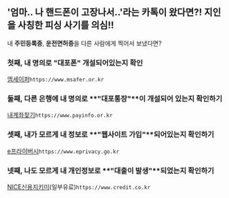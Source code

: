 ## '엄마.. 나 핸드폰이 고장나서..'라는 카톡이 왔다면?! 지인을 사칭한 피싱 사기를 의심!! 

내 **주민등록증**, **운전면허증**을 다른 사람에게 찍어서 보냈다면? 


### 첫째, 내 명의로 **"대포폰"** 개설되어있는지 확인

[엠세이퍼](https://www.msafer.or.kr)`https://www.msafer.or.kr`

### 둘째, 다른 은행에 내 명의로 **"대포통장"**이 개설되어 있는지 확인하기

[내계좌찾기](https://www.payinfo.or.kr)`https://www.payinfo.or.kr`

### 셋째, 내가 모르게 내 정보로 **"웹사이트 가입"**되어있는지 확인하기

[e프라이버시](https://www.eprivacy.go.kr)`https://www.eprivacy.go.kr`

### 넷째, 나도 모르게 내 개인정보로 **"대출이 발생"**되었는지 확인하기

[NICE신용지키미](https://www.credit.co.kr)(일부유료)`https://www.credit.co.kr`
